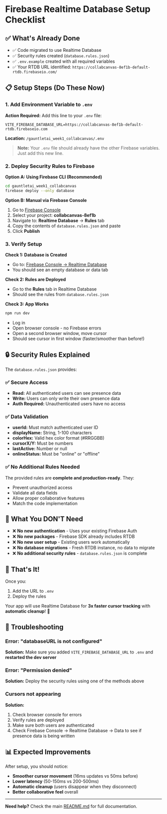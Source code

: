 # Firebase Realtime Database Setup Checklist

## ✅ What's Already Done

- ✅ Code migrated to use Realtime Database
- ✅ Security rules created (`database.rules.json`)
- ✅ `.env.example` created with all required variables
- ✅ Your RTDB URL identified: `https://collabcanvas-8ef1b-default-rtdb.firebaseio.com/`

## 📋 Setup Steps (Do These Now)

### 1. Add Environment Variable to `.env`

**Action Required:** Add this line to your `.env` file:

```env
VITE_FIREBASE_DATABASE_URL=https://collabcanvas-8ef1b-default-rtdb.firebaseio.com
```

**Location:** `/gauntletai_week1_collabcanvas/.env`

> **Note:** Your `.env` file should already have the other Firebase variables. Just add this new line.

### 2. Deploy Security Rules to Firebase

**Option A: Using Firebase CLI (Recommended)**
```bash
cd gauntletai_week1_collabcanvas
firebase deploy --only database
```

**Option B: Manual via Firebase Console**
1. Go to [Firebase Console](https://console.firebase.google.com)
2. Select your project: **collabcanvas-8ef1b**
3. Navigate to: **Realtime Database** → **Rules** tab
4. Copy the contents of `database.rules.json` and paste
5. Click **Publish**

### 3. Verify Setup

**Check 1: Database is Created**
- Go to: [Firebase Console → Realtime Database](https://console.firebase.google.com/project/collabcanvas-8ef1b/database/collabcanvas-8ef1b-default-rtdb/data)
- You should see an empty database or data tab

**Check 2: Rules are Deployed**
- Go to the **Rules** tab in Realtime Database
- Should see the rules from `database.rules.json`

**Check 3: App Works**
```bash
npm run dev
```
- Log in
- Open browser console - no Firebase errors
- Open a second browser window, move cursor
- Should see cursor in first window (faster/smoother than before!)

## 🔒 Security Rules Explained

The `database.rules.json` provides:

### ✅ Secure Access
- **Read:** All authenticated users can see presence data
- **Write:** Users can only write their own presence data
- **Auth Required:** Unauthenticated users have no access

### ✅ Data Validation
- **userId:** Must match authenticated user ID
- **displayName:** String, 1-100 characters
- **colorHex:** Valid hex color format (#RRGGBB)
- **cursorX/Y:** Must be numbers
- **lastActive:** Number or null
- **onlineStatus:** Must be "online" or "offline"

### ✅ No Additional Rules Needed
The provided rules are **complete and production-ready**. They:
- Prevent unauthorized access
- Validate all data fields
- Allow proper collaborative features
- Match the code implementation

## 🚫 What You DON'T Need

- ❌ **No new authentication** - Uses your existing Firebase Auth
- ❌ **No new packages** - Firebase SDK already includes RTDB
- ❌ **No new user setup** - Existing users work automatically
- ❌ **No database migrations** - Fresh RTDB instance, no data to migrate
- ❌ **No additional security rules** - `database.rules.json` is complete

## 🎯 That's It!

Once you:
1. Add the URL to `.env`
2. Deploy the rules

Your app will use Realtime Database for **3x faster cursor tracking** with **automatic cleanup**! 🚀

## 🐛 Troubleshooting

### Error: "databaseURL is not configured"
**Solution:** Make sure you added `VITE_FIREBASE_DATABASE_URL` to `.env` and **restarted the dev server**

### Error: "Permission denied" 
**Solution:** Deploy the security rules using one of the methods above

### Cursors not appearing
**Solution:** 
1. Check browser console for errors
2. Verify rules are deployed
3. Make sure both users are authenticated
4. Check Firebase Console → Realtime Database → Data to see if presence data is being written

## 📊 Expected Improvements

After setup, you should notice:
- **Smoother cursor movement** (16ms updates vs 50ms before)
- **Lower latency** (50-150ms vs 200-500ms)
- **Automatic cleanup** (users disappear when they disconnect)
- **Better collaborative feel** overall

---

**Need help?** Check the main [README.md](./README.md) for full documentation.

